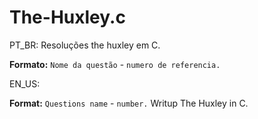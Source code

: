 # The-Huxley.c

PT_BR:
Resoluções the huxley em C.

**Formato:** `Nome da questão` - `numero de referencia.`

EN_US:

**Format:** `Questions name` -  `number.`
Writup The Huxley in C.
